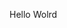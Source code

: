 Hello Wolrd









































































































































































































































































































































































































































































































































































































































































































































































































































































































































































































































































































































































































































































































































































































































































































































































































































































































































































































































































































































































































































































































































































































































































































































































































































































































































































































































































































































































































































































































































































































































































































































































































































































































































































































































































































































































































































































































































































































































































































































































































































































































































































































































































































































































































































































































































































































































































































































































































































































































































































































































































































































































































































































































